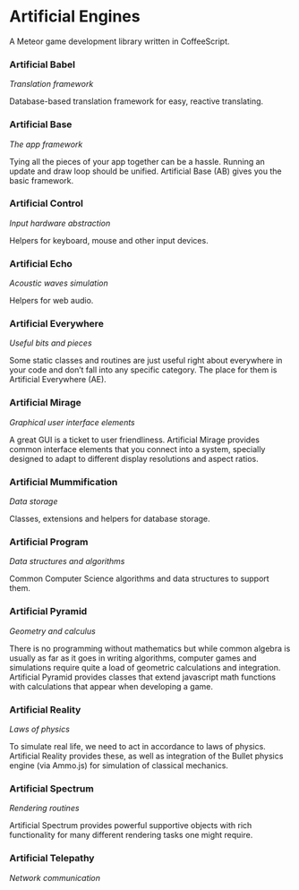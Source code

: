 # Artificial Engines

A Meteor game development library written in CoffeeScript.

### Artificial Babel

_Translation framework_

Database-based translation framework for easy, reactive translating.

### Artificial Base

_The app framework_

Tying all the pieces of your app together can be a hassle. Running an update and draw loop should be unified. 
Artificial Base (AB) gives you the basic framework.

### Artificial Control

_Input hardware abstraction_

Helpers for keyboard, mouse and other input devices.

### Artificial Echo

_Acoustic waves simulation_

Helpers for web audio.

### Artificial Everywhere

_Useful bits and pieces_

Some static classes and routines are just useful right about everywhere in your code and don’t fall into any specific
category. The place for them is Artificial Everywhere (AE).

### Artificial Mirage

_Graphical user interface elements_

A great GUI is a ticket to user friendliness. Artificial Mirage provides common interface elements that you connect
into a system, specially designed to adapt to different display resolutions and aspect ratios.

### Artificial Mummification

_Data storage_

Classes, extensions and helpers for database storage.

### Artificial Program

_Data structures and algorithms_

Common Computer Science algorithms and data structures to support them.

### Artificial Pyramid

_Geometry and calculus_

There is no programming without mathematics but while common algebra is usually as far as it goes in writing algorithms,
computer games and simulations require quite a load of geometric calculations and integration. Artificial Pyramid 
provides classes that extend javascript math functions with calculations that appear when developing a game.

### Artificial Reality

_Laws of physics_

To simulate real life, we need to act in accordance to laws of physics. Artificial Reality provides these, as well as 
integration of the Bullet physics engine (via Ammo.js) for simulation of classical mechanics.

### Artificial Spectrum

_Rendering routines_

Artificial Spectrum provides powerful supportive objects with rich functionality for many different rendering tasks
one might require.

### Artificial Telepathy

_Network communication_
